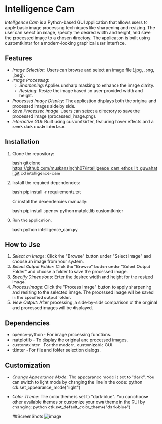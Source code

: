 # Intelligence Cam

*Intelligence Cam* is a Python-based GUI application that allows users to apply basic image processing techniques like sharpening and resizing. The user can select an image, specify the desired width and height, and save the processed image to a chosen directory. The application is built using customtkinter for a modern-looking graphical user interface.

## Features

- *Image Selection*: Users can browse and select an image file (.jpg, .png, .jpeg).
- *Image Processing*:
  - *Sharpening*: Applies unsharp masking to enhance the image clarity.
  - *Resizing*: Resize the image based on user-provided width and height.
- *Processed Image Display*: The application displays both the original and processed images side by side.
- *Save Processed Image*: Users can select a directory to save the processed image (processed_image.png).
- *Interactive GUI*: Built using customtkinter, featuring hover effects and a sleek dark mode interface.

## Installation

1. Clone the repository:

   bash
   git clone https://github.com/muskansinghh07/intelligence_cam_ethos_iit_guwahati.git
   cd intelligence-cam
   

2. Install the required dependencies:

   bash
   pip install -r requirements.txt
   

   Or install the dependencies manually:

   bash
   pip install opencv-python matplotlib customtkinter
   

3. Run the application:

   bash
   python intelligence_cam.py
   

## How to Use

1. *Select an Image*: Click the "Browse" button under "Select Image" and choose an image from your system.
2. *Select Output Folder*: Click the "Browse" button under "Select Output Folder" and choose a folder to save the processed image.
3. *Specify Dimensions*: Enter the desired width and height for the resized image.
4. *Process Image*: Click the "Process Image" button to apply sharpening and resizing to the selected image. The processed image will be saved in the specified output folder.
5. *View Output*: After processing, a side-by-side comparison of the original and processed images will be displayed.

## Dependencies

- opencv-python - For image processing functions.
- matplotlib - To display the original and processed images.
- customtkinter - For the modern, customizable GUI.
- tkinter - For file and folder selection dialogs.

## Customization

- *Change Appearance Mode*: The appearance mode is set to "dark". You can switch to light mode by changing the line in the code:
  python
  ctk.set_appearance_mode("light")
  

- *Color Theme*: The color theme is set to "dark-blue". You can choose other available themes or customize your own theme in the GUI by changing:
  python
  ctk.set_default_color_theme("dark-blue")

  ##ScreenShots
  ![image](https://github.com/user-attachments/assets/5ac9048e-15db-45d6-893d-a7d0b24698da)

